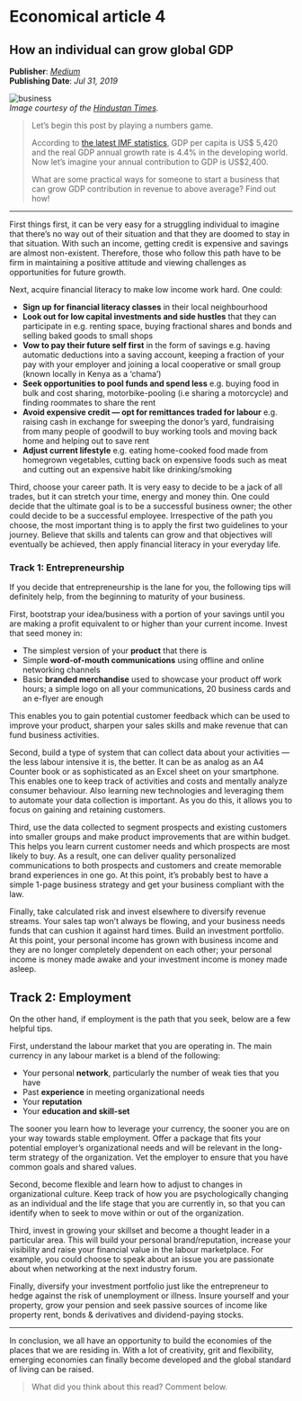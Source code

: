 # Economical article 4

## How an individual can grow global GDP

**Publisher**: [*Medium*](https://medium.com/@ceethinwa/how-an-individual-can-grow-global-gdp-1b75ac2ca9) <br>
**Publishing Date**: *Jul 31, 2019*

![business](../images/globalGDP.jpeg) <br>
*Image courtesy of the [Hindustan Times](https://www.hindustantimes.com/rf/image_size_960x540/HT/p2/2018/09/11/Pictures/growth-base-year-economics_1dee5f14-b5ef-11e8-bbaf-ff4d73ce44e3.jpg).*

>Let’s begin this post by playing a numbers game.
> 
> According to
>[the latest IMF statistics](https://www.imf.org/external/datamapper/datasets/WEO/1), GDP 
>per capita is US\$ 5,420 and the real GDP annual growth rate is 4.4% in the developing world. Now let’s imagine your 
>annual contribution to GDP is US\$2,400.
>
>What are some practical ways for someone to start a business that can grow GDP contribution in revenue to above average?
>Find out how!

****

First things first, it can be very easy for a struggling individual to imagine that there’s no way out of their situation
and that they are doomed to stay in that situation. With such an income, getting credit is expensive and savings are
almost non-existent. Therefore, those who follow this path have to be firm in maintaining a positive attitude and viewing
challenges as opportunities for future growth.

Next, acquire financial literacy to make low income work hard. One could:

* **Sign up for financial literacy classes** in their local neighbourhood
* **Look out for low capital investments and side hustles** that they can participate in e.g. renting space, buying fractional shares and bonds and selling baked goods to small shops
* **Vow to pay their future self first** in the form of savings e.g. having automatic deductions into a saving account, keeping a fraction of your pay with your employer and joining a local cooperative or small group (known locally in Kenya as a ‘chama’)
* **Seek opportunities to pool funds and spend less** e.g. buying food in bulk and cost sharing, motorbike-pooling (i.e sharing a motorcycle) and finding roommates to share the rent
* **Avoid expensive credit — opt for remittances traded for labour** e.g. raising cash in exchange for sweeping the donor’s yard, fundraising from many people of goodwill to buy working tools and moving back home and helping out to save rent
* **Adjust current lifestyle** e.g. eating home-cooked food made from homegrown vegetables, cutting back on expensive foods such as meat and cutting out an expensive habit like drinking/smoking

Third, choose your career path. It is very easy to decide to be a jack of all trades, but it can stretch your time, energy
and money thin. One could decide that the ultimate goal is to be a successful business owner; the other could decide to be
a successful employee. Irrespective of the path you choose, the most important thing is to apply the first two guidelines
to your journey. Believe that skills and talents can grow and that objectives will eventually be achieved, then apply
financial literacy in your everyday life.

### Track 1: Entrepreneurship

If you decide that entrepreneurship is the lane for you, the following tips will definitely help, from the beginning to
maturity of your business.

First, bootstrap your idea/business with a portion of your savings until you are making a profit equivalent to or higher
than your current income. Invest that seed money in:

* The simplest version of your **product** that there is
* Simple **word-of-mouth communications** using offline and online networking channels
* Basic **branded merchandise** used to showcase your product off work hours; a simple logo on all your communications, 20 business cards and an e-flyer are enough

This enables you to gain potential customer feedback which can be used to improve your product, sharpen your sales skills
and make revenue that can fund business activities.

Second, build a type of system that can collect data about your activities — the less labour intensive it is, the better.
It can be as analog as an A4 Counter book or as sophisticated as an Excel sheet on your smartphone. This enables one to
keep track of activities and costs and mentally analyze consumer behaviour. Also learning new technologies and leveraging
them to automate your data collection is important. As you do this, it allows you to focus on gaining and retaining customers.

Third, use the data collected to segment prospects and existing customers into smaller groups and make product improvements
that are within budget. This helps you learn current customer needs and which prospects are most likely to buy. As a result,
one can deliver quality personalized communications to both prospects and customers and create memorable brand experiences
in one go. At this point, it’s probably best to have a simple 1-page business strategy and get your business compliant
with the law.

Finally, take calculated risk and invest elsewhere to diversify revenue streams. Your sales tap won’t always be flowing,
and your business needs funds that can cushion it against hard times. Build an investment portfolio. At this point, your
personal income has grown with business income and they are no longer completely dependent on each other; your personal
income is money made awake and your investment income is money made asleep.

## Track 2: Employment

On the other hand, if employment is the path that you seek, below are a few helpful tips.

First, understand the labour market that you are operating in. The main currency in any labour market is a blend of the following:

* Your personal **network**, particularly the number of weak ties that you have
* Past **experience** in meeting organizational needs
* Your **reputation**
* Your **education and skill-set**

The sooner you learn how to leverage your currency, the sooner you are on your way towards stable employment. Offer a
package that fits your potential employer’s organizational needs and will be relevant in the long-term strategy of the
organization. Vet the employer to ensure that you have common goals and shared values.

Second, become flexible and learn how to adjust to changes in organizational culture. Keep track of how you are psychologically
changing as an individual and the life stage that you are currently in, so that you can identify when to seek to move
within or out of the organization.

Third, invest in growing your skillset and become a thought leader in a particular area. This will build your personal
brand/reputation, increase your visibility and raise your financial value in the labour marketplace. For example, you could
choose to speak about an issue you are passionate about when networking at the next industry forum.

Finally, diversify your investment portfolio just like the entrepreneur to hedge against the risk of unemployment or illness.
Insure yourself and your property, grow your pension and seek passive sources of income like property rent, bonds & derivatives
and dividend-paying stocks.

****

In conclusion, we all have an opportunity to build the economies of the places that we are residing in. With a lot of
creativity, grit and flexibility, emerging economies can finally become developed and the global standard of living can
be raised.

>What did you think about this read? Comment below.
